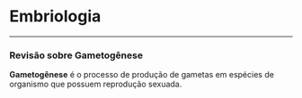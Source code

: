 # Embriologia

---

### Revisão sobre Gametogênese

**Gametogênese** é o processo de produção de gametas em espécies de organismo que possuem reprodução sexuada.





